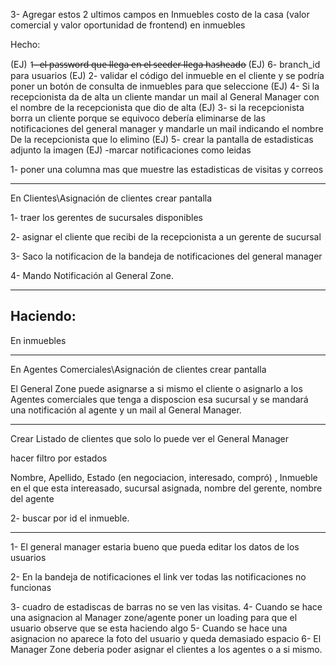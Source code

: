 3- Agregar estos 2 ultimos campos en Inmuebles costo de la casa (valor comercial y valor oportunidad de frontend) en inmuebles




Hecho:

(EJ) 1̶-̶ ̶e̶l̶ ̶p̶a̶s̶s̶w̶o̶r̶d̶ ̶q̶u̶e̶ ̶l̶l̶e̶g̶a̶ ̶e̶n̶ ̶e̶l̶ ̶s̶e̶e̶d̶e̶r̶ ̶l̶l̶e̶g̶a̶ ̶h̶a̶s̶h̶e̶a̶d̶o̶
(EJ) 6- branch_id para usuarios
(EJ) 2- validar el código del inmueble en el cliente y se podría poner un botón de consulta de inmuebles para que seleccione
(EJ) 4- Si la recepcionista da de alta un cliente mandar un mail al General Manager con el nombre de la recepcionista que dio de alta
(EJ) 3- si la recepcionista borra un cliente porque se equivoco debería eliminarse de las notificaciones del general manager y mandarle un mail indicando el nombre De la recepcionista que lo elimino
(EJ) 5- crear la pantalla de estadisticas adjunto la imagen
(EJ) -marcar notificaciones como leidas



1- poner una columna mas que muestre las estadisticas de visitas y correos 


---------------------------------------------------------------------------------

En Clientes\Asignación de clientes crear pantalla

1- traer los  gerentes de sucursales disponibles

2- asignar el cliente que recibi de la recepcionista a un gerente de sucursal

3- Saco la notificacion de la bandeja de notificaciones del general manager

4- Mando Notificación al General Zone.



----------------------

Haciendo:
---------------------------------------------------------------------------------
En inmuebles 



--------------------------------------------------------------------------------

En Agentes Comerciales\Asignación de clientes crear pantalla

El General Zone puede asignarse a si mismo el cliente o asignarlo a los Agentes 
comerciales que tenga a disposcion esa sucursal
y se mandará una notificación al agente y un mail al General Manager.

---------------------------------------------------------------------------------

Crear Listado de clientes que solo lo puede ver el General Manager 

hacer filtro por estados

Nombre, Apellido, Estado (en negociacion, interesado, compró) , Inmueble en el que esta intereasado, sucursal asignada, nombre del gerente, nombre del agente


2- buscar por id el inmueble.

----------------------

1- El general manager estaria bueno que pueda editar los datos de los usuarios

2- En la bandeja de notificaciones el link ver todas las notificaciones no funcionas

3- cuadro de estadiscas de barras no se ven las visitas.
4- Cuando se hace una asignacion al Manager zone/agente poner un loading para que el usuario
observe que se esta haciendo algo 
5- Cuando se hace una asignacion no aparece la foto del usuario y queda demasiado espacio
6- El Manager Zone deberia poder asignar el clientes a los agentes o a si mismo.


